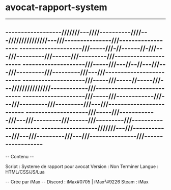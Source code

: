# avocat-rapport-system

----------------------------------------------------------------------------------------------------------
------------------///////---////----------////---///////////////---///---------------///------------------
--------------------///-----///-//------//-///---///---------///------///---------///---------------------
--------------------///-----///---//--//---///---///---------///---------///---///------------------------
--------------------///-----///-----//-----///---///////////////------------///---------------------------
--------------------///-----///------------///---///---------///---------///---///------------------------
--------------------///-----///------------///---///---------///------///---------///---------------------
------------------///////---///------------///---///---------///---///---------------///------------------
----------------------------------------------------------------------------------------------------------

 -- Contenu --

 Script : Systeme de rapport pour avocat
 Version  : Non Terminer 
 Langue   : HTML/CSS/JS/Lua

 -- Crée par iMax --
 Discord : iMax#0705 | iMax²#9226
 Steam : iMax
